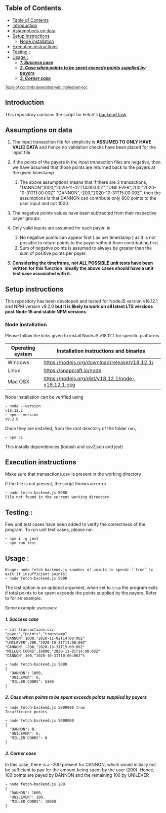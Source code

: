 ## Table of Contents

- [Table of Contents](#table-of-contents)
- [Introduction](#introduction)
- [Assumptions on data](#assumptions-on-data)
- [Setup instructions](#setup-instructions)
  - [Node installation](#node-installation)
- [Execution instructions](#execution-instructions)
- [Testing :](#testing-)
- [Usage :](#usage-)
    - [***1. Success case***](#1-success-case)
    - [***2. Case when points to be spent exceeds points supplied by payers***](#2-case-when-points-to-be-spent-exceeds-points-supplied-by-payers)
    - [***3. Corner case***](#3-corner-case)

<small><i><a href='http://ecotrust-canada.github.io/markdown-toc/'>Table of contents generated with markdown-toc</a></i></small>


## Introduction

This repository contains the script for Fetch's  [backend task](https://docs.google.com/document/d/1Yn_xAonwLOINma3MquU5ag6KoNMkrH3uA-99pJvqaWs/edit)


## Assumptions on data 

1. The input transaction file for simplicity is **ASSUMED TO ONLY HAVE VALID DATA** and hence no validation checks have been placed for the input file.
2. If the points of the payers in the input transaction files are negative, then we have assumed that those points are returned back to the payers at the given timestamp
    1. The above assumptions means that if there are 3 transactions, 
    "DANNON",1000,"2020-11-02T14:00:00Z"
    "UNILEVER",200,"2020-10-31T11:00:00Z"
    "DANNON",-200,"2020-10-31T15:00:00Z",
    then the assumptions is that DANNON can contribute only 800 points to the user input and not 1000. 

3. The negative points values have been subtracted from their respective payer groups.
4. Only valid inputs are assumed for each payer. ie
   1. No negative points can appear first ( as per timestamp ) as it is not possible to return points to the payer without them contributing first.
   2. Sum of negative points is assumed to always be greater than the sum of positive points per payer.
5. **Considering the timeframe, not ALL POSSIBLE unit tests have been written for this function. Ideally the above cases should have a unit test case associated with it.**


## Setup instructions

This repository has been developed and tested for NodeJS version v18.12.1 and NPM version v9.2.0 **but it is likely to work on all latest LTS versions post Node 16 and stable NPM versions**. 

### Node installation


Please follow the links given to install NodeJS v18.12.1 for specific platforms

| Operating system      | Installation instructions and binaries |
| ----------- | ----------- |
| Windows      | https://nodejs.org/download/release/v18.12.1/       |
| Linux   |      https://snapcraft.io/node   |
| Mac OSX  |    https://nodejs.org/dist/v18.12.1/node-v18.12.1.pkg        |


Node installation can be verified using 

``` 
~ node --version 
v18.12.1
~ npm --version
v9.2.0
```

Once they are installed, from the root directory of the folder run, 

```
~ npm ci 
```

This installs dependencies (lodash and csv2json and jest)

## Execution instructions

Make sure that transactions.csv is present in the working directory

If the file is not present, the script throws an error

```
~ node fetch-backend.js 5000
File not found in the current working directory
```
 
## Testing :

Few unit test cases have been added to verify the correctness of the program. To run unit test cases, please run 

```
~ npm i -g jest
~ npm run test
```



## Usage :

```
Usage: node fetch-backend.js <number of points to spend> [`true` to exit if insufficient points]
~ node fetch-backend.js 5000 
```

The last option is an optional argument, when set to `true` the program exits if total points to be spent exceeds the points supplied by the payers. Refer to 
for an example. 

Some example usecases: 

#### ***1. Success case***

```
~ cat transactions.csv
"payer","points","timestamp"
"DANNON",1000,"2020-11-02T14:00:00Z"
"UNILEVER",200,"2020-10-31T11:00:00Z"
"DANNON",-200,"2020-10-31T15:00:00Z"
"MILLER COORS",10000,"2020-11-01T14:00:00Z"
"DANNON",300,"2020-10-31T10:00:00Z"% 

~ node fetch-backend.js 5000
{
  "DANNON": 1000,
  "UNILEVER": 0,
  "MILLER COORS": 5300
}
```


#### ***2. Case when points to be spent exceeds points supplied by payers***
```
~ node fetch-backend.js 5000000 true
Insufficient points
```
```
~ node fetch-backend.js 5000000
{
  "DANNON": 0,
  "UNILEVER": 0,
  "MILLER COORS": 0
}
```

#### ***3. Corner case***

In this case, there is a -200 present for DANNON, which would initially not be sufficient to pay for the amount being spent by the user (200). Hence, 100 points are payed by DANNON and the remaining 100 by UNILEVER

```
~ node fetch-backend.js 200
{
  "DANNON": 1000,
  "UNILEVER": 100,
  "MILLER COORS": 10000
}
```












